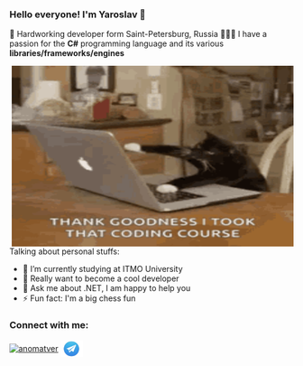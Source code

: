 ### Hello everyone! I'm Yaroslav 👋

🚀 Hardworking developer form Saint-Petersburg, Russia
👨🏻‍💻 I have a passion for the <b>C#</b> programming language and its various <b>libraries/frameworks/engines</b>

<img align="right" alt="GIF" src="./CatProgrammer.gif" width="500" height="320" />

Talking about personal stuffs:
<ul>
    <li> 🏣 I’m currently studying at ITMO University </li>
    <li> 📗 Really want to become a cool developer </li>
    <li> 💬 Ask me about .NET, I am happy to help you </li>
    <li> ⚡ Fun fact: I'm a big chess fun </li>
</ul>

<h3 align="left">Connect with me:</h3>
<p align="left">
<a href="https://www.linkedin.com/in/yaroslav-chesnokov-4882ab210/" target="blank"><img align="center" src="https://raw.githubusercontent.com/rahuldkjain/github-profile-readme-generator/master/src/images/icons/Social/linked-in-alt.svg" alt="anomatver" height="30" width="40" /></a>
<a href="https://t.me/ahahaahahahhahaahhah" target="blank"><img align="center" src="./telegramImage.png" alt="anomatver" height="30" width="40" /></a>
</p>
